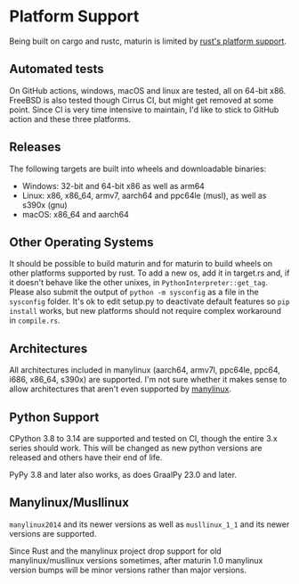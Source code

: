 # Platform Support

Being built on cargo and rustc, maturin is limited by [rust's platform support](https://doc.rust-lang.org/nightly/rustc/platform-support.html).

## Automated tests

On GitHub actions, windows, macOS and linux are tested, all
on 64-bit x86. FreeBSD is also tested though Cirrus CI, but might get removed at
some point. Since CI is very time intensive to maintain, I'd like to stick to
GitHub action and these three platforms.

## Releases

The following targets are built into wheels and downloadable binaries:

 * Windows: 32-bit and 64-bit x86 as well as arm64
 * Linux: x86, x86_64, armv7, aarch64 and ppc64le (musl), as well as s390x (gnu)
 * macOS: x86_64 and aarch64

## Other Operating Systems

It should be possible to build maturin and for maturin to build wheels on other platforms supported by rust.
To add a new os, add it in target.rs and, if it doesn't behave like the other unixes, in
`PythonInterpreter::get_tag`. Please also submit the output of `python -m sysconfig` as a file in the `sysconfig` folder.
It's ok to edit setup.py to deactivate default features so `pip install` works, but new platforms should not
require complex workaround in `compile.rs`.

## Architectures

All architectures included in manylinux (aarch64, armv7l, ppc64le, ppc64, i686, x86_64, s390x) are supported.
I'm not sure whether it makes sense to allow architectures that aren't even
supported by [manylinux](https://github.com/pypa/manylinux).

## Python Support

CPython 3.8 to 3.14 are supported and tested on CI, though the entire 3.x series should work.
This will be changed as new python versions are released and others have their end of life.

PyPy 3.8 and later also works, as does GraalPy 23.0 and later.

## Manylinux/Musllinux

`manylinux2014` and  its newer versions as well as `musllinux_1_1` and its newer versions
are supported.

Since Rust and the manylinux project drop support for old manylinux/musllinux versions sometimes,
after maturin 1.0 manylinux version bumps will be minor versions rather than major versions.
